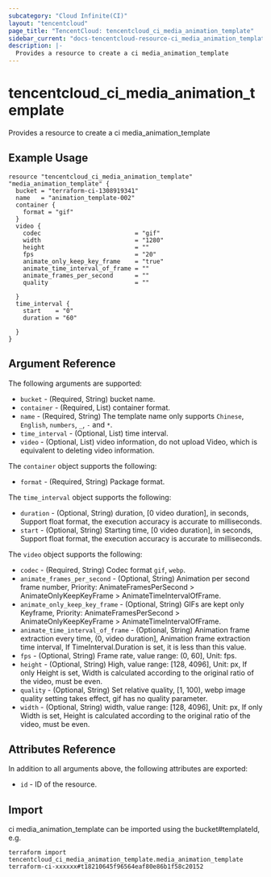 ```yaml
---
subcategory: "Cloud Infinite(CI)"
layout: "tencentcloud"
page_title: "TencentCloud: tencentcloud_ci_media_animation_template"
sidebar_current: "docs-tencentcloud-resource-ci_media_animation_template"
description: |-
  Provides a resource to create a ci media_animation_template
---
```


# tencentcloud_ci_media_animation_template

Provides a resource to create a ci media_animation_template

## Example Usage

```hcl
resource "tencentcloud_ci_media_animation_template" "media_animation_template" {
  bucket = "terraform-ci-1308919341"
  name   = "animation_template-002"
  container {
    format = "gif"
  }
  video {
    codec                          = "gif"
    width                          = "1280"
    height                         = ""
    fps                            = "20"
    animate_only_keep_key_frame    = "true"
    animate_time_interval_of_frame = ""
    animate_frames_per_second      = ""
    quality                        = ""

  }
  time_interval {
    start    = "0"
    duration = "60"

  }
}
```

## Argument Reference

The following arguments are supported:

* `bucket` - (Required, String) bucket name.
* `container` - (Required, List) container format.
* `name` - (Required, String) The template name only supports `Chinese`, `English`, `numbers`, `_`, `-` and `*`.
* `time_interval` - (Optional, List) time interval.
* `video` - (Optional, List) video information, do not upload Video, which is equivalent to deleting video information.

The `container` object supports the following:

* `format` - (Required, String) Package format.

The `time_interval` object supports the following:

* `duration` - (Optional, String) duration, [0 video duration], in seconds, Support float format, the execution accuracy is accurate to milliseconds.
* `start` - (Optional, String) Starting time, [0 video duration], in seconds, Support float format, the execution accuracy is accurate to milliseconds.

The `video` object supports the following:

* `codec` - (Required, String) Codec format `gif`, `webp`.
* `animate_frames_per_second` - (Optional, String) Animation per second frame number, Priority: AnimateFramesPerSecond &gt; AnimateOnlyKeepKeyFrame &gt; AnimateTimeIntervalOfFrame.
* `animate_only_keep_key_frame` - (Optional, String) GIFs are kept only Keyframe, Priority: AnimateFramesPerSecond &gt; AnimateOnlyKeepKeyFrame &gt; AnimateTimeIntervalOfFrame.
* `animate_time_interval_of_frame` - (Optional, String) Animation frame extraction every time, (0, video duration], Animation frame extraction time interval, If TimeInterval.Duration is set, it is less than this value.
* `fps` - (Optional, String) Frame rate, value range: (0, 60], Unit: fps.
* `height` - (Optional, String) High, value range: [128, 4096], Unit: px, If only Height is set, Width is calculated according to the original ratio of the video, must be even.
* `quality` - (Optional, String) Set relative quality, [1, 100), webp image quality setting takes effect, gif has no quality parameter.
* `width` - (Optional, String) width, value range: [128, 4096], Unit: px, If only Width is set, Height is calculated according to the original ratio of the video, must be even.

## Attributes Reference

In addition to all arguments above, the following attributes are exported:

* `id` - ID of the resource.



## Import

ci media_animation_template can be imported using the bucket#templateId, e.g.

```
terraform import tencentcloud_ci_media_animation_template.media_animation_template terraform-ci-xxxxxx#t18210645f96564eaf80e86b1f58c20152
```

